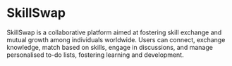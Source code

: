# SkillSwap
SkillSwap is a collaborative platform aimed at fostering skill exchange and mutual growth among individuals worldwide. Users can connect, exchange knowledge, match based on skills, engage in discussions, and manage personalised to-do lists, fostering learning and development. 
